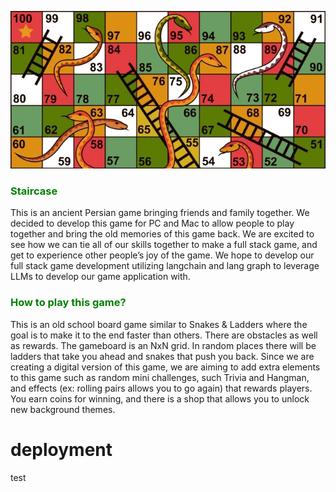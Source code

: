 ![Malro Pelleh](./Front/introImg.png)
### <span style="color: green">Staircase</span>

This is an ancient Persian game bringing friends and family together. We decided to develop this game for PC and Mac to allow people to play together and bring the old memories of this game back. We are excited to see how we can tie all of our skills together to make a full stack game, and get to experience other people’s joy of the game. We hope to develop our full stack game development utilizing langchain and lang graph to leverage LLMs to develop our game application with. 

### <span style="color: green">How to play this game?</span>

This is an old school board game similar to Snakes & Ladders where the goal is to make it to the end faster than others. There are obstacles as well as rewards. The gameboard is an NxN grid. In random places there will be ladders that take you ahead and snakes that push you back. Since we are creating a digital version of this game, we are aiming to add extra elements to this game such as random mini challenges, such Trivia and Hangman, and effects (ex: rolling pairs allows you to go again) that rewards players. You earn coins for winning, and there is a shop that allows you to unlock new background themes. 

# deployment
test